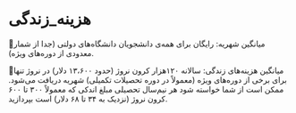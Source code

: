 # هزینه_زندگی‌

🔻میانگین شهریه: رایگان برای همه‌ی دانشجویان دانشگاه‌های دولتی (جدا از شمار معدودی از دوره‌های ویژه).

🔻میانگین هزینه‌های زندگی: سالانه ۱۲۰هزار کرون نروژ (حدود ۱۳،۶۰۰ دلار)
در نروژ تنها برای برخی از دوره‌های ویژه (معمولاً در دوره تحصیلات تکمیلی) شهریه دریافت می‌شود. ممکن است از شما خواسته شود هر نیم‌سال تحصیلی مبلغ اندکی که معمولاً ۳۰۰ تا ۶۰۰ کرون نروژ (نزدیک به ۳۴ تا ۶۸ دلار) است بپردازید.
